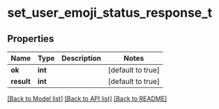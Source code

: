 # set_user_emoji_status_response_t

## Properties
Name | Type | Description | Notes
------------ | ------------- | ------------- | -------------
**ok** | **int** |  | [default to true]
**result** | **int** |  | [default to true]

[[Back to Model list]](../README.md#documentation-for-models) [[Back to API list]](../README.md#documentation-for-api-endpoints) [[Back to README]](../README.md)


